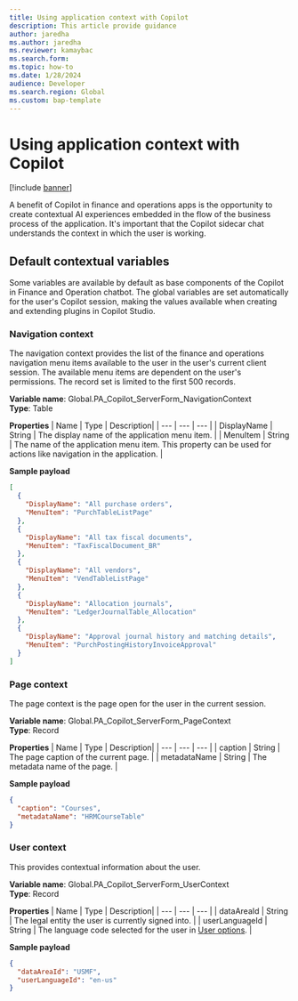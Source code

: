 ```yaml
---
title: Using application context with Copilot
description: This article provide guidance
author: jaredha
ms.author: jaredha
ms.reviewer: kamaybac
ms.search.form:
ms.topic: how-to
ms.date: 1/28/2024
audience: Developer
ms.search.region: Global
ms.custom: bap-template
---
```


# Using application context with Copilot

[!include [banner](../includes/banner.md)]

A benefit of Copilot in finance and operations apps is the opportunity to create contextual AI experiences embedded in the flow of the business process of the application. It's important that the Copilot sidecar chat understands the context in which the user is working.

## Default contextual variables
Some variables are available by default as base components of the Copilot in Finance and Operation chatbot. The global variables are set automatically for the user's Copilot session, making the values available when creating and extending plugins in Copilot Studio.

### Navigation context
The navigation context provides the list of the finance and operations navigation menu items available to the user in the user's current client session. The available menu items are dependent on the user's permissions. The record set is limited to the first 500 records.

**Variable name**: Global.PA_Copilot_ServerForm_NavigationContext<br>
**Type**: Table

**Properties**
| Name | Type | Description| 
| --- | --- | --- |
| DisplayName | String | The display name of the application menu item. |
| MenuItem | String | The name of the application menu item. This property can be used for actions like navigation in the application. |

**Sample payload**

```json
[
  {
    "DisplayName": "All purchase orders",
    "MenuItem": "PurchTableListPage"
  },
  {
    "DisplayName": "All tax fiscal documents",
    "MenuItem": "TaxFiscalDocument_BR"
  },
  {
    "DisplayName": "All vendors",
    "MenuItem": "VendTableListPage"
  },
  {
    "DisplayName": "Allocation journals",
    "MenuItem": "LedgerJournalTable_Allocation"
  },
  {
    "DisplayName": "Approval journal history and matching details",
    "MenuItem": "PurchPostingHistoryInvoiceApproval"
  }
]
```

### Page context
The page context is the page open for the user in the current session.

**Variable name**: Global.PA_Copilot_ServerForm_PageContext<br>
**Type**: Record

**Properties**
| Name | Type | Description| 
| --- | --- | --- |
| caption | String | The page caption of the current page. |
| metadataName | String | The metadata name of the page. |

**Sample payload**
```json
{
  "caption": "Courses",
  "metadataName": "HRMCourseTable"
}
```

### User context
This provides contextual information about the user.

**Variable name**: Global.PA_Copilot_ServerForm_UserContext<br>
**Type**: Record

**Properties**
| Name | Type | Description| 
| --- | --- | --- |
| dataAreaId | String | The legal entity the user is currently signed into.  |
| userLanguageId | String | The language code selected for the user in [User options](../get-started/personalize-user-experience#system-wide-options-for-the-current-user).  |

**Sample payload**
```json
{
  "dataAreaId": "USMF",
  "userLanguageId": "en-us"
}
```
